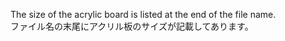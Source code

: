 The size of the acrylic board is listed at the end of the file name.
<br>
ファイル名の末尾にアクリル板のサイズが記載してあります。
<br>

